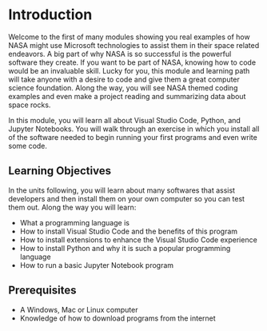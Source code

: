 # Introduction

Welcome to the first of many modules showing you real examples of how NASA might use Microsoft technologies to assist them in their space related endeavors. A big part of why NASA is so successful is the powerful software they create. If you want to be part of NASA, knowing how to code would be an invaluable skill. Lucky for you, this module and learning path will take anyone with a desire to code and give them a great computer science foundation. Along the way, you will see NASA themed coding examples and even make a project reading and summarizing data about space rocks.

In this module, you will learn all about Visual Studio Code, Python, and Jupyter Notebooks. You will walk through an exercise in which you install all of the software needed to begin running your first programs and even write some code.

## Learning Objectives

In the units following, you will learn about many softwares that assist developers and then install them on your own computer so you can test them out. Along the way you will learn:

- What a programming language is
- How to install Visual Studio Code and the benefits of this program
- How to install extensions to enhance the Visual Studio Code experience
- How to install Python and why it is such a popular programming language
- How to run a basic Jupyter Notebook program

## Prerequisites

- A Windows, Mac or Linux computer
- Knowledge of how to download programs from the internet
